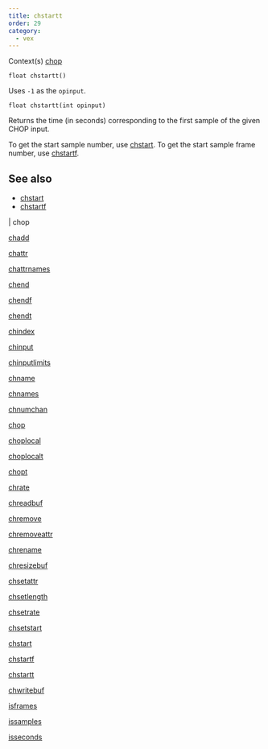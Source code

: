 ```yaml
---
title: chstartt
order: 29
category:
  - vex
---
```




Context(s)
[chop](../contexts/chop.html)

`float chstartt()`

Uses `-1` as the `opinput`.

`float chstartt(int opinput)`

Returns the time (in seconds) corresponding to the first sample of the given CHOP input.

To get the start sample number, use [chstart](chstart.html "Returns the start sample of the input specified."). To get the start sample frame number, use [chstartf](chstartf.html "Returns the frame corresponding to the first sample of the input
specified.").



## See also

- [chstart](chstart.html)
- [chstartf](chstartf.html)

|
chop

[chadd](chadd.html)

[chattr](chattr.html)

[chattrnames](chattrnames.html)

[chend](chend.html)

[chendf](chendf.html)

[chendt](chendt.html)

[chindex](chindex.html)

[chinput](chinput.html)

[chinputlimits](chinputlimits.html)

[chname](chname.html)

[chnames](chnames.html)

[chnumchan](chnumchan.html)

[chop](chop.html)

[choplocal](choplocal.html)

[choplocalt](choplocalt.html)

[chopt](chopt.html)

[chrate](chrate.html)

[chreadbuf](chreadbuf.html)

[chremove](chremove.html)

[chremoveattr](chremoveattr.html)

[chrename](chrename.html)

[chresizebuf](chresizebuf.html)

[chsetattr](chsetattr.html)

[chsetlength](chsetlength.html)

[chsetrate](chsetrate.html)

[chsetstart](chsetstart.html)

[chstart](chstart.html)

[chstartf](chstartf.html)

[chstartt](chstartt.html)

[chwritebuf](chwritebuf.html)

[isframes](isframes.html)

[issamples](issamples.html)

[isseconds](isseconds.html)
